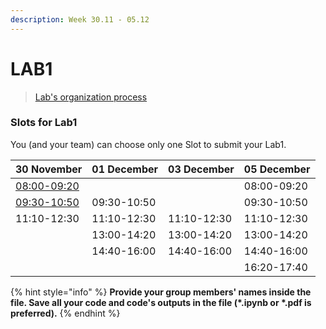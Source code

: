 ```yaml
---
description: Week 30.11 - 05.12
---
```


# LAB1

> [Lab's organization process](../course-overview/grading/lab.md)

### Slots for Lab1

You \(and your team\) can choose only one Slot to submit your Lab1.

| 30 November | 01 December | 03 December | 05 December |
| :--- | :--- | :--- | :--- |
| [08:00-09:20]() |  |  | 08:00-09:20 |
| [09:30-10:50]() | 09:30-10:50 |  | 09:30-10:50 |
| 11:10-12:30 | 11:10-12:30 | 11:10-12:30 | 11:10-12:30 |
|  | 13:00-14:20 | 13:00-14:20 | 13:00-14:20 |
|  | 14:40-16:00 | 14:40-16:00 | 14:40-16:00 |
|  |  |  | 16:20-17:40 |

{% hint style="info" %}
**Provide your group members' names inside the file. Save all your code and code's outputs in the file \(\*.ipynb or \*.pdf is preferred\).**
{% endhint %}

